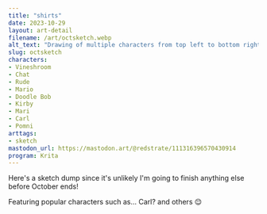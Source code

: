 ```yaml
---
title: "shirts"
date: 2023-10-29
layout: art-detail
filename: /art/octsketch.webp
alt_text: "Drawing of multiple characters from top left to bottom right:Some kind of create with horns looking lovingly to the right.Rude from Final Fantasy 7, looking at you menancingly and redoing his sleeve.A non-descript woman in a tanktop, and shoulder length hair.Pomni from Amazing Digital Circus doing her, anxiety attack thing.Carl from Jimmy Neutron about to eat a hotdog. However he stopped and is now judging you for watching him do it.A tiny chat smiley from Twitch, and a Vinesauce mushroom looking at it.Some sleeping mouth monster, with cartoonish sleeping Z's.A young girl in a school outfit, turning a lever.The same mouth monster from before, but now yelling with it's mouth wide open!A cute small, chibi bunny with a very large heart. There are two arrows pointing at it, saying &quot;Not mine&quot; and &quot;Who?&quot;Mario giving you a thumbs up.Doodle Bop from Spongebob is trying to erase Kirby, which is a play on Kirby's Adventure where it teaches you how to draw kirby.The mouth monster again, but laughing and looking to the left.Mari Makinami from Rebuild of Evangelion, turned away to the side but looking at you still."
slug: octsketch
characters:
- Vineshroom
- Chat
- Rude
- Mario
- Doodle Bob
- Kirby
- Mari
- Carl
- Pomni
arttags:
- sketch
mastodon_url: https://mastodon.art/@redstrate/111316396570430914
program: Krita
---
```

Here's a sketch dump since it's unlikely I'm going to finish anything else before October ends!

Featuring popular characters such as... Carl? and others 😌
